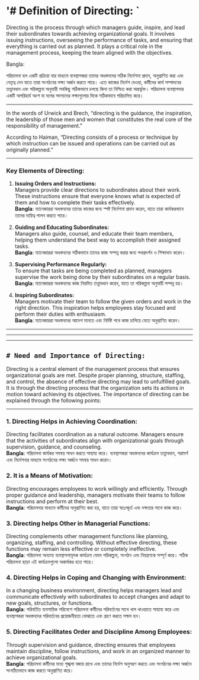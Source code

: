 

# '# **Definition of Directing:** `

Directing is the process through which managers guide, inspire, and lead their subordinates towards achieving organizational goals. It involves issuing instructions, overseeing the performance of tasks, and ensuring that everything is carried out as planned. It plays a critical role in the management process, keeping the team aligned with the objectives.


Bangla:

পরিচালনা হল একটি প্রক্রিয়া যার মাধ্যমে ব্যবস্থাপকরা তাদের অধস্তনদের সঠিক নির্দেশনা প্রদান, অনুপ্রাণিত করা এবং নেতৃত্ব দেন যাতে তারা সংগঠনের লক্ষ্য অর্জন করতে পারে। এতে কাজের নির্দেশ দেওয়া, কর্মীদের কার্য সম্পাদনের তত্ত্বাবধান এবং পরিকল্পনা অনুযায়ী সবকিছু সঠিকভাবে চলছে কিনা তা নিশ্চিত করা অন্তর্ভুক্ত। পরিচালনা ব্যবস্থাপনার একটি অপরিহার্য অংশ যা দলের সদস্যদের লক্ষ্যগুলোর দিকে সঠিকভাবে পরিচালিত করে।

---


In the words of Urwick and Brech, “directing is the guidance, the 
inspiration, the leadership of those men and women that constitutes the real core 
of the responsibility of management.” 
 
According to Haiman, “Directing consists of a process or technique by 
which instruction can be issued and operations can be carried out as originally 
planned.”


---

### Key Elements of Directing:

1. **Issuing Orders and Instructions:**  
   Managers provide clear directions to subordinates about their work. These instructions ensure that everyone knows what is expected of them and how to complete their tasks effectively.  
   **Bangla**: ম্যানেজাররা অধস্তনদের তাদের কাজের জন্য স্পষ্ট নির্দেশনা প্রদান করেন, যাতে তারা কার্যকরভাবে তাদের দায়িত্ব পালন করতে পারে।

2. **Guiding and Educating Subordinates:**  
   Managers also guide, counsel, and educate their team members, helping them understand the best way to accomplish their assigned tasks.  
   **Bangla**: ম্যানেজাররা অধস্তনদের সঠিকভাবে তাদের কাজ সম্পন্ন করার জন্য পথপ্রদর্শন ও শিক্ষাদান করেন।

3. **Supervising Performance Regularly:**  
   To ensure that tasks are being completed as planned, managers supervise the work being done by their subordinates on a regular basis.  
   **Bangla**: ম্যানেজাররা অধস্তনদের কাজ নিয়মিত তত্ত্বাবধান করেন, যাতে তা পরিকল্পনা অনুযায়ী সম্পন্ন হয়।

4. **Inspiring Subordinates:**  
   Managers motivate their team to follow the given orders and work in the right direction. This inspiration helps employees stay focused and perform their duties with enthusiasm.  
   **Bangla**: ম্যানেজাররা অধস্তনদের আদেশ মানতে এবং নির্দিষ্ট পথে কাজ চালিয়ে যেতে অনুপ্রাণিত করেন।

---
---
---



## `# Need and Importance of Directing:`
Directing is a central element of the management process that ensures organizational goals are met. Despite proper planning, structure, staffing, and control, the absence of effective directing may lead to unfulfilled goals. It is through the directing process that the organization sets its actions in motion toward achieving its objectives. The importance of directing can be explained through the following points:

---

### 1. **Directing Helps in Achieving Coordination:**
   Directing facilitates coordination as a natural outcome. Managers ensure that the activities of subordinates align with organizational goals through supervision, guidance, and counseling.  
   **Bangla**: পরিচালনা কার্যকর সমন্বয় সাধন করতে সাহায্য করে। ব্যবস্থাপকরা অধস্তনদের কার্যক্রম তত্ত্বাবধান, পরামর্শ এবং নির্দেশনার মাধ্যমে সংগঠনের লক্ষ্য অর্জনে সমন্বয় সাধন করেন।

### 2. **It is a Means of Motivation:**
   Directing encourages employees to work willingly and efficiently. Through proper guidance and leadership, managers motivate their teams to follow instructions and perform at their best.  
   **Bangla**: পরিচালনার মাধ্যমে কর্মীদের অনুপ্রাণিত করা হয়, যাতে তারা স্বতঃস্ফূর্ত এবং দক্ষতার সাথে কাজ করে।

### 3. **Directing helps Other in Managerial Functions:**
   Directing complements other management functions like planning, organizing, staffing, and controlling. Without effective directing, these functions may remain less effective or completely ineffective.  
   **Bangla**: পরিচালনা অন্যান্য ব্যবস্থাপনামূলক কার্যক্রম যেমন পরিকল্পনা, সংগঠন এবং নিয়ন্ত্রণকে সম্পূর্ণ করে। সঠিক পরিচালনা ছাড়া এই কার্যক্রমগুলো অকার্যকর হতে পারে।

### 4. **Directing Helps in Coping and Changing with Environment:**
   In a changing business environment, directing helps managers lead and communicate effectively with subordinates to accept changes and adapt to new goals, structures, or functions.  
   **Bangla**: পরিবর্তিত ব্যবসায়িক পরিবেশে পরিচালনা কর্মীদের পরিবর্তনের সাথে খাপ খাওয়াতে সাহায্য করে এবং ব্যবস্থাপকরা অধস্তনদের পরিবর্তনের প্রয়োজনীয়তা বোঝাতে এবং গ্রহণ করতে সক্ষম হন।

### 5. **Directing Facilitates Order and Discipline Among Employees:**
   Through supervision and guidance, directing ensures that employees maintain discipline, follow instructions, and work in an organized manner to achieve organizational goals.  
   **Bangla**: পরিচালনা কর্মীদের মধ্যে শৃঙ্খলা বজায় রাখে এবং তাদের নির্দেশ অনুসরণ করতে এবং সংগঠনের লক্ষ্য অর্জনে সংগঠিতভাবে কাজ করতে অনুপ্রাণিত করে।



